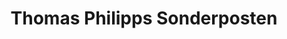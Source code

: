 ---
title: "Thomas Philipps Sonderposten"
url: /bischofswerda/thomas-philipps-sonderposten/
shop: Kramladen
---